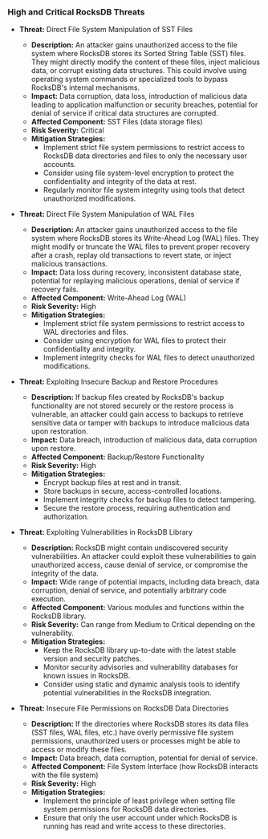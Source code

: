 ### High and Critical RocksDB Threats

*   **Threat:** Direct File System Manipulation of SST Files
    *   **Description:** An attacker gains unauthorized access to the file system where RocksDB stores its Sorted String Table (SST) files. They might directly modify the content of these files, inject malicious data, or corrupt existing data structures. This could involve using operating system commands or specialized tools to bypass RocksDB's internal mechanisms.
    *   **Impact:** Data corruption, data loss, introduction of malicious data leading to application malfunction or security breaches, potential for denial of service if critical data structures are corrupted.
    *   **Affected Component:** SST Files (data storage files)
    *   **Risk Severity:** Critical
    *   **Mitigation Strategies:**
        *   Implement strict file system permissions to restrict access to RocksDB data directories and files to only the necessary user accounts.
        *   Consider using file system-level encryption to protect the confidentiality and integrity of the data at rest.
        *   Regularly monitor file system integrity using tools that detect unauthorized modifications.

*   **Threat:** Direct File System Manipulation of WAL Files
    *   **Description:** An attacker gains unauthorized access to the file system where RocksDB stores its Write-Ahead Log (WAL) files. They might modify or truncate the WAL files to prevent proper recovery after a crash, replay old transactions to revert state, or inject malicious transactions.
    *   **Impact:** Data loss during recovery, inconsistent database state, potential for replaying malicious operations, denial of service if recovery fails.
    *   **Affected Component:** Write-Ahead Log (WAL)
    *   **Risk Severity:** High
    *   **Mitigation Strategies:**
        *   Implement strict file system permissions to restrict access to WAL directories and files.
        *   Consider using encryption for WAL files to protect their confidentiality and integrity.
        *   Implement integrity checks for WAL files to detect unauthorized modifications.

*   **Threat:** Exploiting Insecure Backup and Restore Procedures
    *   **Description:** If backup files created by RocksDB's backup functionality are not stored securely or the restore process is vulnerable, an attacker could gain access to backups to retrieve sensitive data or tamper with backups to introduce malicious data upon restoration.
    *   **Impact:** Data breach, introduction of malicious data, data corruption upon restore.
    *   **Affected Component:** Backup/Restore Functionality
    *   **Risk Severity:** High
    *   **Mitigation Strategies:**
        *   Encrypt backup files at rest and in transit.
        *   Store backups in secure, access-controlled locations.
        *   Implement integrity checks for backup files to detect tampering.
        *   Secure the restore process, requiring authentication and authorization.

*   **Threat:** Exploiting Vulnerabilities in RocksDB Library
    *   **Description:**  RocksDB might contain undiscovered security vulnerabilities. An attacker could exploit these vulnerabilities to gain unauthorized access, cause denial of service, or compromise the integrity of the data.
    *   **Impact:**  Wide range of potential impacts, including data breach, data corruption, denial of service, and potentially arbitrary code execution.
    *   **Affected Component:** Various modules and functions within the RocksDB library.
    *   **Risk Severity:** Can range from Medium to Critical depending on the vulnerability.
    *   **Mitigation Strategies:**
        *   Keep the RocksDB library up-to-date with the latest stable version and security patches.
        *   Monitor security advisories and vulnerability databases for known issues in RocksDB.
        *   Consider using static and dynamic analysis tools to identify potential vulnerabilities in the RocksDB integration.

*   **Threat:** Insecure File Permissions on RocksDB Data Directories
    *   **Description:** If the directories where RocksDB stores its data files (SST files, WAL files, etc.) have overly permissive file system permissions, unauthorized users or processes might be able to access or modify these files.
    *   **Impact:** Data breach, data corruption, potential for denial of service.
    *   **Affected Component:** File System Interface (how RocksDB interacts with the file system)
    *   **Risk Severity:** High
    *   **Mitigation Strategies:**
        *   Implement the principle of least privilege when setting file system permissions for RocksDB data directories.
        *   Ensure that only the user account under which RocksDB is running has read and write access to these directories.